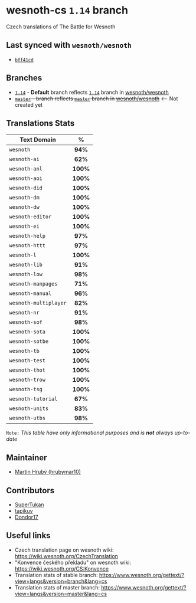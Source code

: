 # wesnoth-cs `1.14` branch
Czech translations of The Battle for Wesnoth

## Last synced with `wesnoth/wesnoth` 
* [`bff41cd`](https://github.com/hrubymar10/wesnoth-cs/commit/bff41cd16e388ee34d06c611ec0922316b002ce9)

## Branches
* [`1.14`](https://github.com/hrubymar10/wesnoth-cs/tree/1.14) - **Default** branch reflects [`1.14`](https://github.com/wesnoth/wesnoth/tree/1.14) branch in [wesnoth/wesnoth](https://github.com/wesnoth/wesnoth)
* ~~[`master`](https://github.com/hrubymar10/wesnoth-cs/tree/master) - branch reflects [`master`](https://github.com/wesnoth/wesnoth/tree/master) branch in [wesnoth/wesnoth](https://github.com/wesnoth/wesnoth)~~ <-- Not created yet

## Translations Stats
| Text Domain           | %        |
| --------------------- |:--------:|
| `wesnoth`             | **94%**  |
| `wesnoth-ai`          | **62%**  |
| `wesnoth-anl`         | **100%** |
| `wesnoth-aoi`         | **100%** |
| `wesnoth-did`         | **100%** |
| `wesnoth-dm`          | **100%** |
| `wesnoth-dw`          | **100%** |
| `wesnoth-editor`      | **100%** |
| `wesnoth-ei`          | **100%** |
| `wesnoth-help`        | **97%**  |
| `wesnoth-httt`        | **97%**  |
| `wesnoth-l`           | **100%** |
| `wesnoth-lib`         | **91%**  |
| `wesnoth-low`         | **98%**  |
| `wesnoth-manpages`    | **71%**  |
| `wesnoth-manual`      | **96%**  |
| `wesnoth-multiplayer` | **82%**  |
| `wesnoth-nr`          | **91%**  |
| `wesnoth-sof`         | **98%**  |
| `wesnoth-sota`        | **100%** |
| `wesnoth-sotbe`       | **100%** |
| `wesnoth-tb`          | **100%** |
| `wesnoth-test`        | **100%** |
| `wesnoth-thot`        | **100%** |
| `wesnoth-trow`        | **100%** |
| `wesnoth-tsg`         | **100%** |
| `wesnoth-tutorial`    | **67%**  |
| `wesnoth-units`       | **83%**  |
| `wesnoth-utbs`        | **98%**  |

`Note:` *This table have only informational purposes and is **not** always up-to-date*

## Maintainer
* [Martin Hrubý (hrubymar10)](https://github.com/hrubymar10)

## Contributors
* [SuperTukan](https://github.com/SuperTukan)
* [tapikuv](https://github.com/tapikuv)
* [Dondor17](https://github.com/tapikuv)

## Useful links
* Czech translation page on wesnoth wiki: https://wiki.wesnoth.org/CzechTranslation
* "Konvence českého překladu" on wesnoth wiki: https://wiki.wesnoth.org/CS:Konvence
* Translation stats of stable branch: https://www.wesnoth.org/gettext/?view=langs&version=branch&lang=cs
* Translation stats of master branch: https://www.wesnoth.org/gettext/?view=langs&version=master&lang=cs

